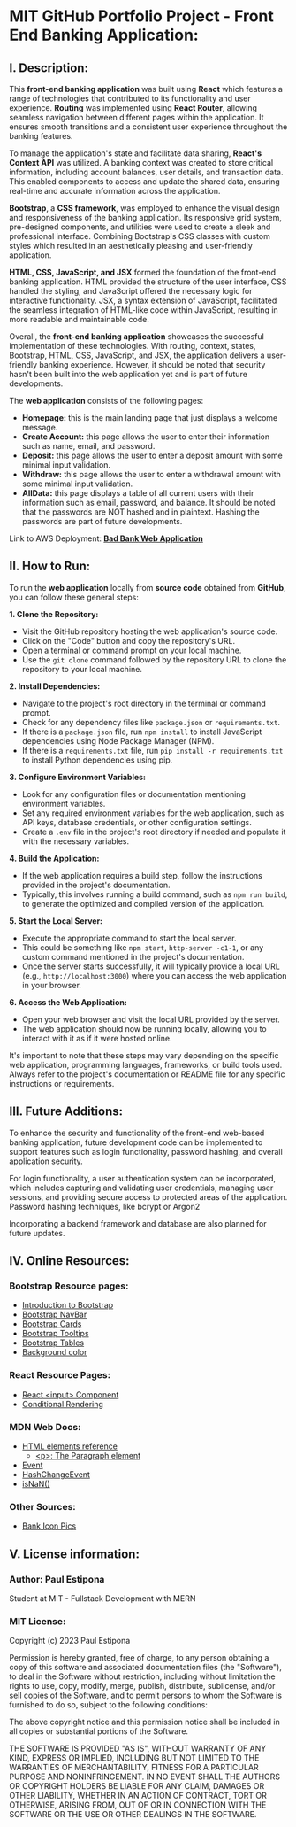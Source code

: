 # MIT GitHub Portfolio Project - Front End Banking Application:

## I. Description:

This **front-end banking application** was built using **React** which features a range of technologies that contributed to its functionality and user experience. **Routing** was implemented using **React Router**, allowing seamless navigation between different pages within the application. It ensures smooth transitions and a consistent user experience throughout the banking features.

To manage the application's state and facilitate data sharing, **React's Context API** was utilized. A banking context was created to store critical information, including account balances, user details, and transaction data. This enabled components to access and update the shared data, ensuring real-time and accurate information across the application.

**Bootstrap**, a **CSS framework**, was employed to enhance the visual design and responsiveness of the banking application. Its responsive grid system, pre-designed components, and utilities were used to create a sleek and professional interface. Combining Bootstrap's CSS classes with custom styles which resulted in an aesthetically pleasing and user-friendly application.

**HTML, CSS, JavaScript, and JSX** formed the foundation of the front-end banking application. HTML provided the structure of the user interface, CSS handled the styling, and JavaScript offered the necessary logic for interactive functionality. JSX, a syntax extension of JavaScript, facilitated the seamless integration of HTML-like code within JavaScript, resulting in more readable and maintainable code.

Overall, the **front-end banking application** showcases the successful implementation of these technologies. With routing, context, states, Bootstrap, HTML, CSS, JavaScript, and JSX, the application delivers a user-friendly banking experience. However, it should be noted that security hasn't been built into the web application yet and is part of future developments.

The **web application** consists of the following pages:


* **Homepage:** this is the main landing page that just displays a welcome message. 
* **Create Account:** this page allows the user to enter their information such as name, email, and password.
* **Deposit:** this page allows the user to enter a deposit amount with some minimal input validation.
* **Withdraw:** this page allows the user to enter a withdrawal amount with some minimal input validation.
* **AllData:** this page displays a table of all current users with their information such as email, password, and balance. It should be noted that the passwords are NOT hashed and in plaintext. Hashing the passwords are part of future developments.


Link to AWS Deployment: **[Bad Bank Web Application]()**

## II. How to Run:

To run the **web application** locally from **source code** obtained from **GitHub**, you can follow these general steps:

**1. Clone the Repository:**
  - Visit the GitHub repository hosting the web application's source code.
  - Click on the "Code" button and copy the repository's URL.
  - Open a terminal or command prompt on your local machine.
  - Use the `git clone` command followed by the repository URL to clone the repository to your local machine.

**2. Install Dependencies:**
  - Navigate to the project's root directory in the terminal or command prompt.
  - Check for any dependency files like `package.json` or `requirements.txt`.
  - If there is a `package.json` file, run `npm install` to install JavaScript dependencies using Node Package Manager (NPM).
  - If there is a `requirements.txt` file, run `pip install -r requirements.txt` to install Python dependencies using pip.

**3. Configure Environment Variables:**
  - Look for any configuration files or documentation mentioning environment variables.
  - Set any required environment variables for the web application, such as API keys, database credentials, or other configuration settings.
  - Create a `.env` file in the project's root directory if needed and populate it with the necessary variables.

**4. Build the Application:**
  - If the web application requires a build step, follow the instructions provided in the project's documentation.
  - Typically, this involves running a build command, such as `npm run build`, to generate the optimized and compiled version of the application.

**5. Start the Local Server:**
  - Execute the appropriate command to start the local server.
  - This could be something like `npm start`, `http-server -c1-1`, or any custom command mentioned in the project's documentation.
  - Once the server starts successfully, it will typically provide a local URL (e.g., `http://localhost:3000`) where you can access the web application in your browser.

**6. Access the Web Application:**
  - Open your web browser and visit the local URL provided by the server.
  - The web application should now be running locally, allowing you to interact with it as if it were hosted online.

It's important to note that these steps may vary depending on the specific web application, programming languages, frameworks, or build tools used. Always refer to the project's documentation or README file for any specific instructions or requirements.

## III. Future Additions:

To enhance the security and functionality of the front-end web-based banking application, future development code can be implemented to support features such as login functionality, password hashing, and overall application security.

For login functionality, a user authentication system can be incorporated, which includes capturing and validating user credentials, managing user sessions, and providing secure access to protected areas of the application. Password hashing techniques, like bcrypt or Argon2

Incorporating a backend framework and database are also planned for future updates.

## IV. Online Resources:

### Bootstrap Resource pages:
* [Introduction to Bootstrap](https://getbootstrap.com/docs/4.3/getting-started/introduction/)
* [Bootstrap NavBar](https://getbootstrap.com/docs/5.3/components/navbar/)
* [Bootstrap Cards](https://getbootstrap.com/docs/5.3/components/card/#about)
* [Bootstrap Tooltips](https://getbootstrap.com/docs/4.0/components/tooltips/)
* [Bootstrap Tables](https://getbootstrap.com/docs/4.0/content/tables/)
* [Background color](https://getbootstrap.com/docs/5.0/utilities/background/)

### React Resource Pages:
* [React \<input> Component](https://react.dev/reference/react-dom/components/input#controlling-an-input-with-a-state-variable)
* [Conditional Rendering](https://legacy.reactjs.org/docs/conditional-rendering.html)

### MDN Web Docs:
* [HTML elements reference](https://developer.mozilla.org/en-US/docs/Web/HTML/Element)
  * [\<p>: The Paragraph element](https://developer.mozilla.org/en-US/docs/Web/HTML/Element/p)
* [Event](https://developer.mozilla.org/en-US/docs/Web/API/Event)
* [HashChangeEvent](https://developer.mozilla.org/en-US/docs/Web/API/HashChangeEvent)
* [isNaN()](https://developer.mozilla.org/en-US/docs/Web/JavaScript/Reference/Global_Objects/isNaN)

### Other Sources:

* [Bank Icon Pics](https://www.freepik.com/search?format=search&page=2&query=Bank+Icons)

## V. License information:

### Author: Paul Estipona

Student at MIT - Fullstack Development with MERN

### MIT License:

Copyright (c) 2023 Paul Estipona

Permission is hereby granted, free of charge, to any person obtaining a copy of this software and associated documentation files (the "Software"), to deal in the Software without restriction, including without limitation the rights to use, copy, modify, merge, publish, distribute, sublicense, and/or sell copies of the Software, and to permit persons to whom the Software is furnished to do so, subject to the following conditions:

The above copyright notice and this permission notice shall be included in all copies or substantial portions of the Software.

THE SOFTWARE IS PROVIDED "AS IS", WITHOUT WARRANTY OF ANY KIND, EXPRESS OR IMPLIED, INCLUDING BUT NOT LIMITED TO THE WARRANTIES OF MERCHANTABILITY, FITNESS FOR A PARTICULAR PURPOSE AND NONINFRINGEMENT. IN NO EVENT SHALL THE AUTHORS OR COPYRIGHT HOLDERS BE LIABLE FOR ANY CLAIM, DAMAGES OR OTHER LIABILITY, WHETHER IN AN ACTION OF CONTRACT, TORT OR OTHERWISE, ARISING FROM, OUT OF OR IN CONNECTION WITH THE SOFTWARE OR THE USE OR OTHER DEALINGS IN THE SOFTWARE.